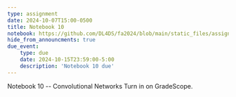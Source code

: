 ```yaml
---
type: assignment
date: 2024-10-07T15:00-0500
title: Notebook 10
notebook: https://github.com/DL4DS/fa2024/blob/main/static_files/assignments/10_notebook.ipynb
hide_from_announcments: true
due_event: 
    type: due
    date: 2024-10-15T23:59:00-5:00
    description: 'Notebook 10 due'
---
```

Notebook 10 -- Convolutional Networks
Turn in on GradeScope.

